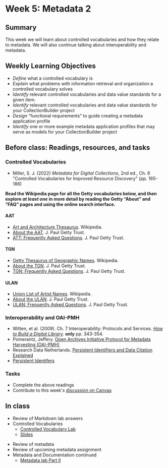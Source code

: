 # Week 5: Metadata 2

## Summary
This week we will learn about controlled vocabularies and how they relate to metadata. We will also continue talking about interoperability and metadata.
## Weekly Learning Objectives
- *Define* what a controlled vocabulary is
- *Explain* what problems with information retrieval and organization a controlled vocabulary solves
- *Identify* relevant controlled vocabularies and data value standards for a given item.
- *Identify* relevant controlled vocabularies and data value standards for your CollectionBuilder project
- *Design* “functional requirements” to guide creating a metadata application profile
- *Identify* one or more example metadata application profiles that may serve as models for your CollectionBuilder project

## Before class: Readings, resources, and tasks
### Controlled Vocabularies
- Miller, S. J. (2022) _Metadata for Digital Collections_, 2nd ed., Ch. 6 "Controlled Vocabularies for Improved Resource Discovery" (pp. 165-186)

**Read the Wikipedia page for all the Getty vocabularies below, and then explore _at least one_ in more detail by reading the Getty “About” and “FAQ” pages and using the online search interface.**  

#### AAT
-   [Art and Architecture Thesaurus](https://en.wikipedia.org/wiki/Art_%26_Architecture_Thesaurus). Wikipedia.
-   [About the AAT](http://www.getty.edu/research/tools/vocabularies/aat/about.html). J. Paul Getty Trust.
-   [ATT: Frequently Asked Questions](http://www.getty.edu/research/tools/vocabularies/aat/aat_faq.html). J. Paul Getty Trust.

#### TGN
-   [Getty Thesaurus of Geographic Names](https://en.wikipedia.org/wiki/Getty_Thesaurus_of_Geographic_Names). Wikipedia.
-   [About the TGN](http://www.getty.edu/research/tools/vocabularies/tgn/about.html). J. Paul Getty Trust.
-   [TGN: Frequently Asked Questions](http://www.getty.edu/research/tools/vocabularies/tgn/faq.html). J. Paul Getty Trust.

#### ULAN
-   [Union List of Artist Names](https://en.wikipedia.org/wiki/Union_List_of_Artist_Names). Wikipedia.
-   [About the ULAN](http://www.getty.edu/research/tools/vocabularies/ulan/about.html). J. Paul Getty Trust.
-   [ULAN: Frequently Asked Questions](http://www.getty.edu/research/tools/vocabularies/ulan/faq.html). J. Paul Getty Trust.

### Interoperability and OAI-PMH
- Witten, et al. (2009). Ch. 7 Interoperability: Protocols and Services. _[How to Build a Digital Library](https://iucat.iu.edu/catalog/11862090)._ **only** pp. 343-354.
- Pomerantz, Jeffery. [Open Archives Initiative Protocol for Metadata Harvesting (OAI-PMH)](https://youtu.be/fpz4fzKvVTg)
- Research Data Netherlands. [Persistent Identifiers and Data Citation Explained](https://www.youtube.com/watch?v=PgqtiY7oZ6k)
- [Persistent Identifers](https://transportation.libguides.com/persistent_identifiers)

### Tasks
- Complete the above readings
- Contribute to this week's [discussion on Canvas](https://iu.instructure.com/courses/2252765/discussion_topics/13841511)

## In class
- Review of Markdown lab answers
- Controlled Vocabularies
    - [Controlled Vocabulary Lab](assignment_controlled_vocabulary_lab.md)
    - [Slides](https://github.com/jawalsh/z652-Digital-Libraries-FA24/blob/main/resources/week5.pdf)
<!--    - [slides](https://docs.google.com/presentation/d/1lZgy5000Hr9wlE0sfyeLTN1k_fmMKrR4RzxOzhROxa0/edit?usp=sharing) -->
- Review of metadata
- Review of upcoming metadata assignment
- Metadata and Documentation continued
    - [Metadata lab Part II](assignment_metadata_practice_2.md)

